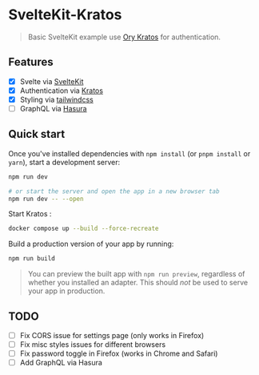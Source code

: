 # SvelteKit-Kratos

> Basic SvelteKit example use [Ory Kratos](https://ory.sh/kratos) for authentication.

## Features

* [x] Svelte via [SvelteKit](https://kit.svelte.dev)
* [x] Authentication via [Kratos](https://ory.sh/kratos)
* [x] Styling via [tailwindcss](https://tailwindcss.com)
* [ ] GraphQL via [Hasura](https://hasura.io/)

## Quick start

Once you've installed dependencies with `npm install` (or `pnpm install` or `yarn`), start a development server:

```bash
npm run dev

# or start the server and open the app in a new browser tab
npm run dev -- --open
```

Start Kratos :

```bash
docker compose up --build --force-recreate
```

Build a production version of your app by running:

```bash
npm run build
```

> You can preview the built app with `npm run preview`, regardless of whether you installed an adapter. This should _not_ be used to serve your app in production.

## TODO

* [ ] Fix CORS issue for settings page (only works in Firefox)
* [ ] Fix misc styles issues for different browsers
* [ ] Fix password toggle in Firefox (works in Chrome and Safari) 
* [ ] Add GraphQL via Hasura
